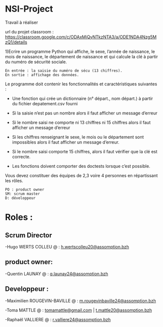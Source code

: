 # NSI-Project
Travail à réaliser

url du projet classroom : https://classroom.google.com/c/ODAxMjQyNTkzNTA3/a/ODE1NDA4Nzg5MzQ1/details

1)Ecrire
un programme Python qui affiche, le sexe, l’année de naissance, le mois
de naissance, le département de naissance et qui calcule la clé à
partir du numéro de sécurité sociale.

    En entrée : la saisie du numéro de sécu (13 chiffres).
    En sortie : affichage des données.

Le programme doit contenir les fonctionnalités et caractéristiques suivantes :
-  Une fonction qui crée un dictionnaire (n° départ., nom départ.) à partir du fichier depatement.csv fourni

-  Si la saisie n’est pas un nombre alors il faut afficher un message d’erreur

-  Si le nombre saisi ne comporte ni 13 chiffres ni 15 chiffres alors il faut afficher un message d’erreur

-  Si les chiffres renseignant le sexe, le mois ou le département sont impossibles alors il faut afficher un
message d’erreur.

-  Si le nombre saisi comporte 15 chiffres, alors il faut vérifier que la clé est correcte.

-  Les fonctions doivent comporter des doctests lorsque c’est possible.

Vous devez constituer des équipes de 2,3 voire 4 personnes en répartissant les rôles.

    PO : product owner
    SM: scrum master
    D: développeur

# Roles : 
## Scrum Director
-Hugo WERTS COLLEU
@ : h.wertscolleu20@assomption.bzh

## product owner:
-Quentin LAUNAY
@ : q.launay24@assomption.bzh

## Developpeur :
-Maximilien ROUGEVIN-BAVILLE
@ : m.rougevinbaville24@assomption.bzh

-Toma MATTLE
@ : tomamattle@gmail.com | t.mattle20@assomption.bzh

-Raphaël VALLIERE
@ : r.valliere24@assomption.bzh

